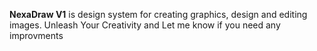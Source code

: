 **NexaDraw V1** is design system for creating graphics, design and editing images. Unleash Your Creativity and Let me know if you need any improvments
